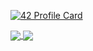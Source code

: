 
[![42 Profile Card](https://1337-readme.vercel.app/api/profile?cursus=42cursus&dark=true&login=zael-mab?grade=false)](https://github.com/mohouyizme/1337-readme)

<a href="https://github.com/zael-mab?tab=repositories">
 <img align="center" src="https://github-readme-stats.vercel.app/api?username=zael-mab&line_height=40&show_icons=true&theme=dark">
</a>
<a href="https://github.com/zael-mab?tab=repositories">
  <img align="center" src="https://github-readme-stats.vercel.app/api/top-langs/?username=zael-mab&theme=dark"/>
</a>
